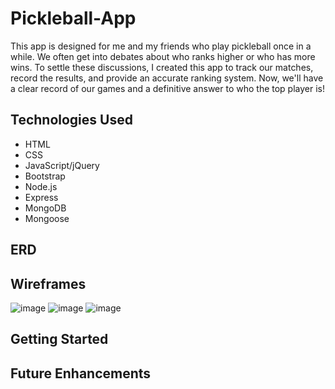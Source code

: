 # Pickleball-App 
This app is designed for me and my friends who play pickleball once in a while. We often get into debates about who ranks higher or who has more wins. To settle these discussions, I created this app to track our matches, record the results, and provide an accurate ranking system. Now, we'll have a clear record of our games and a definitive answer to who the top player is!
## Technologies Used
- HTML
- CSS
- JavaScript/jQuery
- Bootstrap
- Node.js
- Express
- MongoDB
- Mongoose

## ERD

## Wireframes 

![image](https://github.com/user-attachments/assets/890ef139-fded-4316-8c25-e231f4007c41)
![image](https://github.com/user-attachments/assets/3018e230-d20f-4c08-8e8f-b02128ae272c)
![image](https://github.com/user-attachments/assets/ed3ce278-fd01-4062-bd63-a24f2fadc873)





## Getting Started 



## Future Enhancements

